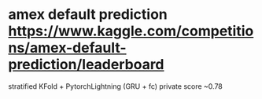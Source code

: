 # amex default prediction https://www.kaggle.com/competitions/amex-default-prediction/leaderboard
stratified KFold + PytorchLightning (GRU + fc)
private score ~0.78 
